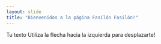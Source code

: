 ```yaml
---
layout: slide
title: "Bienvenidos a la página Fasilón Fasilón!"
---
```

Tu texto
Utiliza la flecha hacia la izquierda para desplazarte!
